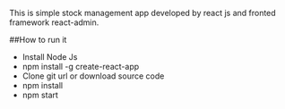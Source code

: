 
 This is simple stock management app developed by react js and fronted framework react-admin.
 
 ##How to run it

- Install Node Js
- npm install -g create-react-app
- Clone git url or download source code
- npm install
- npm start






